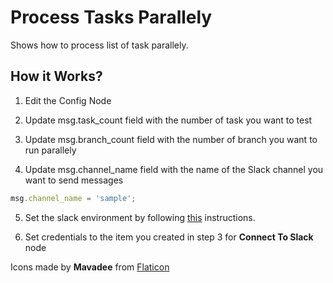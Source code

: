 
# Process Tasks Parallely
Shows how to process list of task parallely.

## How it Works?
1. Edit the Config Node

2. Update msg.task_count field with the number of task you want to test

3. Update msg.branch_count field with the number of branch you want to run parallely

4. Update msg.channel_name field with the name of the Slack channel you want to send messages
```js
msg.channel_name = 'sample';
```

5. Set the slack environment by following [this](https://docs.robomotion.io/getting-started/tutorials/slack-integration) instructions.

6. Set credentials to the item you created in step 3 for **Connect To Slack** node

Icons made by **Mavadee** from [Flaticon](https://www.flaticon.com/)